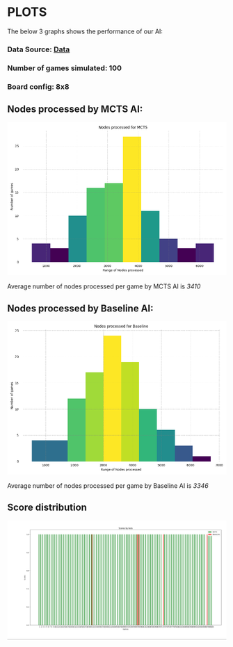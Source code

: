 # PLOTS

The below 3 graphs shows the performance of our AI:
### Data Source: [Data](./Simulated_8x8.txt)
### Number of games simulated: 100
### Board config: 8x8

## Nodes processed by MCTS AI:

![nodes processed MCTS](https://github.com/nikeshsraj10/checkers-ai/blob/main/plots/NodesprocessedMCTS.png)

Average number of nodes processed per game by MCTS AI is *3410*

## Nodes processed by Baseline AI:

![nodes processed Baseline](https://github.com/nikeshsraj10/checkers-ai/blob/main/plots/NodesprocessedBaseline.png)

Average number of nodes processed per game by Baseline AI is *3346*

## Score distribution 

  ![score distribution](https://github.com/nikeshsraj10/checkers-ai/blob/main/plots/Score.png)